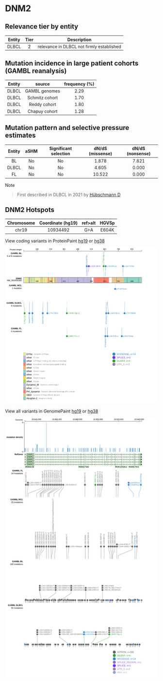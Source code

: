 # DNM2

## Relevance tier by entity

|Entity|Tier|Description                              |
|:------:|:----:|-----------------------------------------|
|DLBCL |2   |relevance in DLBCL not firmly established|

## Mutation incidence in large patient cohorts (GAMBL reanalysis)

|Entity|source        |frequency (%)|
|:------:|:--------------:|:-------------:|
|DLBCL |GAMBL genomes |2.29         |
|DLBCL |Schmitz cohort|1.70         |
|DLBCL |Reddy cohort  |1.80         |
|DLBCL |Chapuy cohort |1.28         |

## Mutation pattern and selective pressure estimates

|Entity|aSHM|Significant selection|dN/dS (missense)|dN/dS (nonsense)|
|:------:|:----:|:---------------------:|:----------------:|:----------------:|
|BL    |No  |No                   | 1.878          |7.821           |
|DLBCL |No  |No                   | 4.605          |0.000           |
|FL    |No  |No                   |10.522          |0.000           |


> [!NOTE]

> First described in DLBCL in 2021 by [Hübschmann D](https://pubmed.ncbi.nlm.nih.gov/33953289)

 ## DNM2 Hotspots

| Chromosome |Coordinate (hg19) | ref>alt | HGVSp | 
 | :---:| :---: | :--: | :---: |
| chr19 | 10934492 | G>A | E604K |

View coding variants in ProteinPaint [hg19](https://www.bcgsc.ca/downloads/morinlab/GAMBL/test/genes/DNM2_protein.html)  or [hg38](https://www.bcgsc.ca/downloads/morinlab/GAMBL/test/genes/DNM2_protein_hg38.html)

![image](images/proteinpaint/DNM2_NM_001005360.svg)

View all variants in GenomePaint [hg19](https://www.bcgsc.ca/downloads/morinlab/GAMBL/test/genes/DNM2.html)  or [hg38](https://www.bcgsc.ca/downloads/morinlab/GAMBL/test/genes/DNM2_hg38.html)

![image](images/proteinpaint/DNM2.svg)
